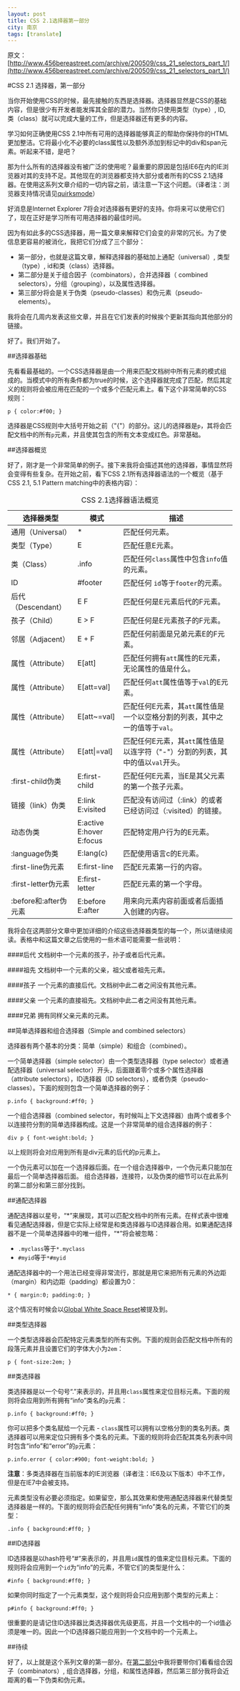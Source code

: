 ```yaml
---
layout: post
title: CSS 2.1选择器第一部分
city: 南京
tags: [translate]
---
```


原文：[http://www.456bereastreet.com/archive/200509/css_21_selectors_part_1/](http://www.456bereastreet.com/archive/200509/css_21_selectors_part_1/)

#CSS 2.1 选择器，第一部分

当你开始使用CSS的时候，最先接触的东西是选择器。选择器显然是CSS的基础内容，但是很少有开发者能发挥其全部的潜力。当然你只使用类型（type）, ID, 类（class）就可以完成大量的工作，但是选择器还有更多的内容。

学习如何正确使用CSS 2.1中所有可用的选择器能够真正的帮助你保持你的HTML更加整洁。它将最小化不必要的class属性以及额外添加到标记中的div和span元素。听起来不错，是吧？

那为什么所有的选择器没有被广泛的使用呢？最重要的原因是包括IE6在内的IE浏览器对其的支持不足。其他现在的浏览器都支持大部分或者所有的CSS 2.1选择器。在使用这系列文章介绍的一切内容之前，请注意一下这个问题。（译者注：浏览器支持情况请见[quirksmode](http://www.quirksmode.org/css/selectors/)）

好消息是Internet Explorer 7将会对选择器有更好的支持。你将来可以使用它们了，现在正好是学习所有可用选择器的最佳时间。

因为有如此多的CSS选择器，用一篇文章来解释它们会变的非常的冗长。为了使信息更容易的被消化，我把它们分成了三个部分：

* 第一部分，也就是这篇文章，解释选择器的基础加上通配（universal）, 类型（type）, id和类（class）选择器。
* 第二部分是关于组合因子（combinators），合并选择器（ combined selectors），分组（grouping），以及属性选择器。
* 第三部分将会是关于伪类（pseudo-classes）和伪元素（pseudo-elements）。

我将会在几周内发表这些文章，并且在它们发表的时候挨个更新其指向其他部分的链接。

好了。我们开始了。

##选择器基础

先看看最基础的。一个CSS选择器是由一个用来匹配文档树中所有元素的模式组成的。当模式中的所有条件都为true的时候，这个选择器就完成了匹配，然后其定义的规则将会被应用在匹配的一个或多个匹配元素上。看下这个非常简单的CSS规则：

	p { color:#f00; }

选择器是CSS规则中大括号开始之前（"{"）的部分。这儿的选择器是`p`，其将会匹配文档中的所有`p`元素，并且使其包含的所有文本变成红色。非常基础。
	
##选择器概览

好了，刚才是一个非常简单的例子。接下来我将会描述其他的选择器，事情显然将会变得有些复杂。在开始之前，看下CSS 2.1所有选择器语法的一个概览（基于CSS 2.1, 5.1 Pattern matching中的表格内容）：

<table>
    <caption>CSS 2.1选择器语法概览</caption>
    <thead>
        <tr>
            <th scope="col">选择器类型</th>
            <th scope="col">模式</th>
            <th scope="col">描述</th>
        </tr>
    </thead>
    <tbody>
        <tr>
            <td>通用（Universal）</td>
            <td>*</td>
            <td>匹配任何元素。</td>
        </tr>
        <tr>
            <td>类型（Type）</td>
            <td>E</td>
            <td>匹配任意E元素。</td>
        </tr>
        <tr>
            <td>类（Class）</td>
            <td>.info</td>
			<td>匹配任何<code>class</code>属性中包含<code>info</code>值的元素。</td>
        </tr>
        <tr>
            <td>ID</td>
            <td>#footer</td>
            <td>匹配任何 <code>id</code>等于<code>footer</code>的元素。</td>
        </tr>
        <tr>
            <td>后代（Descendant）</td>
            <td>E F</td>
            <td>匹配任何是E元素后代的F元素。</td>
        </tr>
        <tr>
            <td>孩子（Child）</td>
            <td>E &gt; F</td>
            <td>匹配任何是E元素孩子的F元素。</td>
        </tr>
        <tr>
            <td>邻居（Adjacent）</td>
            <td>E + F</td>
            <td>匹配任何前面是兄弟元素E的F元素。</td>
        </tr>
        <tr>
            <td>属性（Attribute）</td>
            <td>E[att]</td>
			<td>匹配任何拥有<code>att</code>属性的E元素，无论属性的值是什么。</td>
        </tr>
        <tr>
            <td>属性（Attribute）</td>
            <td>E[att=val]</td>
            <td>匹配任何<code>att</code>属性值等于<code>val</code>的E元素。</td>
        </tr>
        <tr>
            <td>属性（Attribute）</td>
            <td>E[att~=val]</td> <td>匹配任何E元素，其<code>att</code>属性值是一个以空格分割的列表，其中之一的值等于<code>val</code>。</td>
        </tr>
        <tr>
            <td>属性（Attribute）</td>
            <td>E[att|=val]</td> <td>匹配任何E元素，其<code>att</code>属性值是以连字符（"-"）分割的列表，其中的值以<code>val</code>开头。</td>
        </tr>
        <tr>
            <td>:first-child伪类</td>
            <td>E:first-child</td>
            <td>匹配任何E元素，当E是其父元素的第一个孩子元素。</td>
        </tr>
        <tr>
            <td>链接（link）伪类</td>
            <td>E:link<br>E:visited</td>
            <td>匹配没有访问过（:link）的或者已经访问过（:visited）的链接。</td>
        </tr>
        <tr>
            <td>动态伪类</td>
            <td>E:active<br>E:hover<br>E:focus </td>
            <td>匹配特定用户行为的E元素。</td>
        </tr>
        <tr>
            <td>:language伪类</td>
            <td>E:lang(c)</td>
            <td>匹配使用语言c的E元素。</td>
        </tr>
        <tr>
            <td>:first-line伪元素</td>
            <td>E:first-line</td>
            <td>匹配E元素第一行的内容。</td>
        </tr>
        <tr>
            <td>:first-letter伪元素</td>
            <td>E:first-letter</td>
            <td>匹配E元素的第一个字母。</td>
        </tr>
        <tr>
            <td>:before和:after伪元素</td>
            <td>E:before<br>E:after</td>
            <td>用来向元素内容前面或者后面插入创建的内容。</td>
        </tr>
    </tbody>
</table>

我将会在这两部分文章中更加详细的介绍这些选择器类型的每一个，所以请继续阅读。表格中和这篇文章之后使用的一些术语可能需要一些说明：

####后代
文档树中一个元素的孩子，孙子或者后代元素。

####祖先
文档树中一个元素的父亲，祖父或者祖先元素。

####孩子
一个元素的直接后代。文档树中此二者之间没有其他元素。

####父亲
一个元素的直接祖先。文档树中此二者之间没有其他元素。

####兄弟
拥有同样父亲元素的元素。


##简单选择器和组合选择器（Simple and combined selectors）

选择器有两个基本的分类：简单（simple）和组合（combined）。

一个简单选择器（simple selector）由一个类型选择器（type selector）或者通配选择器（universal selector）开头，后面跟着零个或多个属性选择器（attribute selectors），ID选择器（ID selectors），或者伪类（pseudo-classes）。下面的规则包含一个简单选择器的例子：
	
	p.info { background:#ff0; }

一个组合选择器（combined selector，有时候叫上下文选择器）由两个或者多个以连接符分割的简单选择器构成。这是一个非常简单的组合选择器的例子：

	div p { font-weight:bold; }
	
以上规则将会对应用到所有是div元素的后代的p元素上。

一个伪元素可以加在一个选择器后面。在一个组合选择器中，一个伪元素只能加在最后一个简单选择器后面。
组合选择器，连接符，以及伪类的细节可以在此系列的第二部分和第三部分找到。

##通配选择器

通配选择器以星号，“\*”来展现，其可以匹配文档中的所有元素。在样式表中很难看见通配选择器，但是它实际上经常是和类选择器与ID选择器合用。如果通配选择器不是一个简单选择器中的唯一组件，“*”将会被忽略：

*  `.myclass`等于`*.myclass`
*  `#myid`等于`*#myid`

通配选择器中的一个用法已经变得非常流行，那就是用它来把所有元素的外边距（margin）和内边距（padding）都设置为0：

	* { margin:0; padding:0; }

这个情况有时候会以[Global White Space Reset](http://leftjustified.net/journal/2004/10/19/global-ws-reset/)被提及到。

##类型选择器

一个类型选择器会匹配特定元素类型的所有实例。下面的规则会匹配文档中所有的段落元素并且设置它们的字体大小为`2em`：
	
	p { font-size:2em; }
	
##类选择器

类选择器是以一个句号“.”来表示的，并且用`class`属性来定位目标元素。下面的规则将会应用到所有拥有“info”类名的`p`元素：

	p.info { background:#ff0; }

你可以把多个类名赋给一个元素 - `class`属性可以拥有以空格分割的类名列表。类选择器可以用来定位只拥有多个类名的元素。下面的规则将会匹配其类名列表中同时包含“info”和“error”的`p`元素：

	p.info.error { color:#900; font-weight:bold; }
	
**注意**：多类选择器在当前版本的IE浏览器（译者注：IE6及以下版本）中不工作，但是在IE7中会被支持。

元素类型没有必要必须指定。如果留空，那么其效果和使用通配选择器来代替类型选择器是一样的。下面的规则将会匹配任何拥有“info”类名的元素，不管它们的类型：
	
	.info { background:#ff0; }

##ID选择器

ID选择器是以hash符号“#”来表示的，并且用`id`属性的值来定位目标元素。下面的规则将会应用到一个`id`为“info”的元素，不管它们的类型是什么：
	
	#info { background:#ff0; }
	
如果你同时指定了一个元素类型，这个规则将会只应用到那个类型的元素上：

	p#info { background:#ff0; }

很重要的是请记住ID选择器比类选择器优先级更高，并且一个文档中的一个id值必须是唯一的。因此一个ID选择器只能应用到一个文档中的一个元素上。

##待续

好了，以上就是这个系列文章的第一部分。在[第二部分](/css-21-selectors-part-2.html)中我将要带你们看看组合因子（combinators）, 组合选择器，分组，和属性选择器，然后第三部分我将会近距离的看一下伪类和伪元素。